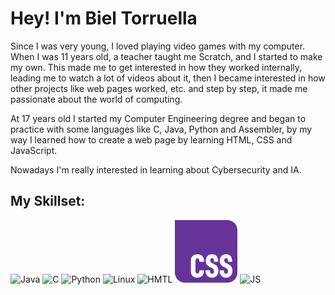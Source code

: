 <!DOCTYPE html>
<html lang="ca">
<body>
    <h1>Hey! I'm Biel Torruella</h1>
    <p>Since I was very young, I loved playing video games with my computer. When I was 11 years old, a teacher taught me Scratch, and I started to make my own. This made me to get interested in how they worked internally, leading me to watch a lot of videos about it, then I became interested in how other projects like web pages worked, etc. and step by step, it made me passionate about the world of computing.</p>
    <p>At 17 years old I started my Computer Engineering degree and began to practice with some languages like C, Java, Python and Assembler, by my way I learned how to create a web page by learning HTML, CSS and JavaScript.</p>
    <p>Nowadays I'm really interested in learning about Cybersecurity and IA.</p>
    <h2>My Skillset:</h2>
    <div class="skills">
        <img src='https://blog.desafiolatam.com/wp-content/uploads/2018/05/java-logo.png' alt="Java" width = "100" height = "100">
        <img src='https://upload.wikimedia.org/wikipedia/commons/1/19/C_Logo.png' alt="C" width = "70" height = "100">
        <img src='https://cdn.pixabay.com/photo/2024/03/31/02/11/python-8665904_1280.png' alt="Python" width = "100" height = "100">
        <img src='https://cdn.pixabay.com/photo/2017/01/31/15/33/linux-2025130_1280.png' alt="Linux" width = "100" height = "100">
        <img src='https://icones.pro/wp-content/uploads/2021/05/icone-html-orange.png' alt="HMTL" width = "100" height="100">
        <img src='https://raw.githubusercontent.com/github/explore/6c6508f34230f0ac0d49e847a326429eefbfc030/topics/css/css.png' alt="CSS" width="100" height="100">
        <img src='https://img.icons8.com/?size=512&id=108784&format=png' alt="JS" width="100" height="100">
    </div>
</body>
</html>
